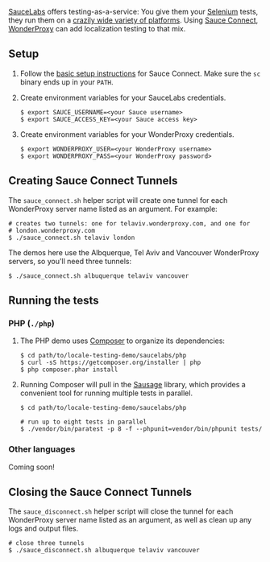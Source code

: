 [SauceLabs](https://saucelabs.com/) offers testing-as-a-service: You give them
your [Selenium](http://seleniumhq.org) tests, they run them on a [crazily wide
variety of platforms](https://saucelabs.com/platforms). Using [Sauce
Connect](https://docs.saucelabs.com/reference/sauce-connect/),
[WonderProxy](https://wonderproxy.com) can add localization testing to that
mix.

## Setup

1. Follow the [basic setup
   instructions](https://docs.saucelabs.com/reference/sauce-connect/#basic-setup)
   for Sauce Connect. Make sure the `sc` binary ends up in your `PATH`.
2. Create environment variables for your SauceLabs credentials.
   
   ```
   $ export SAUCE_USERNAME=<your Sauce username>
   $ export SAUCE_ACCESS_KEY=<your Sauce access key>
   ```

3. Create environment variables for your WonderProxy credentials.

   ```
   $ export WONDERPROXY_USER=<your WonderProxy username>
   $ export WONDERPROXY_PASS=<your WonderProxy password>
   ```

## Creating Sauce Connect Tunnels

The `sauce_connect.sh` helper script will create one tunnel for each
WonderProxy server name listed as an argument. For example:

```
# creates two tunnels: one for telaviv.wonderproxy.com, and one for
# london.wonderproxy.com
$ ./sauce_connect.sh telaviv london
```

The demos here use the Albquerque, Tel Aviv and Vancouver WonderProxy servers,
so you'll need three tunnels:

```
$ ./sauce_connect.sh albuquerque telaviv vancouver
```

## Running the tests

### PHP (`./php`)

1. The PHP demo uses [Composer](https://getcomposer.org) to organize its
   dependencies:

   ```
   $ cd path/to/locale-testing-demo/saucelabs/php
   $ curl -sS https://getcomposer.org/installer | php
   $ php composer.phar install
   ```
2. Running Composer will pull in the
   [Sausage](https://docs.saucelabs.com/tutorials/php/#getting-started-with-the-sausage-library)
   library, which provides a convenient tool for running multiple tests in
   parallel.

   ```
   $ cd path/to/locale-testing-demo/saucelabs/php

   # run up to eight tests in parallel
   $ ./vendor/bin/paratest -p 8 -f --phpunit=vendor/bin/phpunit tests/
   ```

### Other languages

Coming soon!

## Closing the Sauce Connect Tunnels

The `sauce_disconnect.sh` helper script will close the tunnel for each
WonderProxy server name listed as an argument, as well as clean up any logs and
output files.

```
# close three tunnels
$ ./sauce_disconnect.sh albuquerque telaviv vancouver
```
